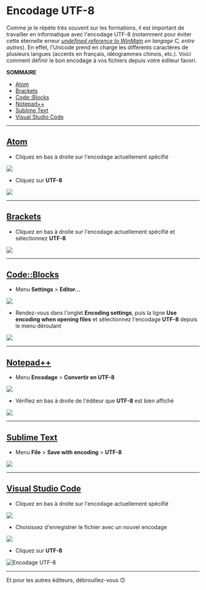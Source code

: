 # Encodage UTF-8

Comme je le répète très souvent sur les formations, il est important de travailler en informatique avec l'encodage UTF-8 (notamment pour éviter cette éternelle erreur _[undefined reference to WinMain](https://www.youtube.com/watch?v=RNAdJW2J-wA) en langage C, entre autres_). En effet, l'Unicode prend en charge les différents caractères de plusieurs langues (accents en français, idéogrammes chinois, etc.). Voici comment définir le bon encodage à vos fichiers depuis votre éditeur favori.

**SOMMAIRE**
+ [Atom](#atom)
+ [Brackets](#brackets)
+ [Code::Blocks](#codeblocks)
+ [Notepad++](#notepad)
+ [Sublime Text](#sublime-text)
+ [Visual Studio Code](#visual-studio-code)

---

## [Atom](https://atom.io/)

+ Cliquez en bas à droite sur l'encodage actuellement spécifié

![](https://nsa40.casimages.com/img/2020/04/12/200412010307424368.png)

+ Cliquez sur **UTF-8**

![](https://nsa40.casimages.com/img/2020/04/12/200412010319962050.png)

---

## [Brackets](http://brackets.io/)

+ Cliquez en bas à droite sur l'encodage actuellement spécifié et sélectionnez **UTF-8**

![](https://nsa40.casimages.com/img/2020/04/12/200412010842977345.png)

---

## [Code::Blocks](http://www.codeblocks.org/)

+ Menu **Settings** > **Editor...** 

![](https://nsa40.casimages.com/img/2020/07/07/200707093610827115.png)

+ Rendez-vous dans l'onglet **Encoding settings**, puis la ligne **Use encoding when opening files** et sélectionnez l'encodage **UTF-8** depuis le menu déroulant

![](https://nsa40.casimages.com/img/2020/07/07/200707093622924848.png)

---

## [Notepad++](https://notepad-plus-plus.org/)

+ Menu **Encodage** > **Convertir en UTF-8**

![](https://nsa40.casimages.com/img/2020/04/12/200412124716700527.png)

+ Vérifiez en bas à droite de l'éditeur que **UTF-8** est bien affiché

![](https://nsa40.casimages.com/img/2020/04/12/200412124806941409.png)

---

## [Sublime Text](https://www.sublimetext.com/)

+ Menu **File** > **Save with encoding** > **UTF-8**

![](https://nsa40.casimages.com/img/2020/04/12/200412124150554242.png)

---

## [Visual Studio Code](https://code.visualstudio.com/)

+ Cliquez en bas à droite sur l'encodage actuellement spécifié

![](https://nsa40.casimages.com/img/2020/04/12/200412123655102169.png)

+ Choisissez d'enregistrer le fichier avec un nouvel encodage

![](https://nsa40.casimages.com/img/2020/04/12/200412123708232704.png)

+ Cliquez sur **UTF-8**

![Encodage UTF-8](https://nsa40.casimages.com/img/2020/04/12/200412123720335304.png)

---

Et pour les autres éditeurs, débrouillez-vous 🙃
